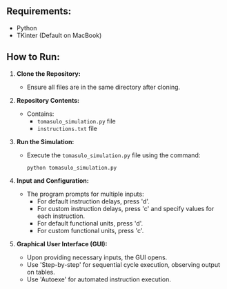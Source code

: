 ## Requirements:
- Python
- TKinter (Default on MacBook)

## How to Run:
1. **Clone the Repository:**
   - Ensure all files are in the same directory after cloning.

2. **Repository Contents:**
   - Contains:
     - `tomasulo_simulation.py` file
     - `instructions.txt` file

3. **Run the Simulation:**
   - Execute the `tomasulo_simulation.py` file using the command:
     ```
     python tomasulo_simulation.py
     ```

4. **Input and Configuration:**
   - The program prompts for multiple inputs:
     - For default instruction delays, press 'd'.
     - For custom instruction delays, press 'c' and specify values for each instruction.
     - For default functional units, press 'd'.
     - For custom functional units, press 'c'.

5. **Graphical User Interface (GUI):**
   - Upon providing necessary inputs, the GUI opens.
   - Use 'Step-by-step' for sequential cycle execution, observing output on tables.
   - Use 'Autoexe' for automated instruction execution.
